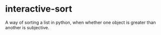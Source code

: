# interactive-sort
A way of sorting a list in python, when whether one object is greater than another is subjective.

